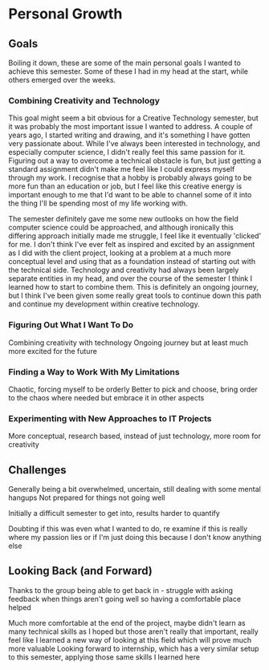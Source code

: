 # Personal Growth

## Goals

Boiling it down, these are some of the main personal goals I wanted to achieve this semester. Some of these I had in my head at the start, while others emerged over the weeks.

### Combining Creativity and Technology

This goal might seem a bit obvious for a Creative Technology semester, but it was probably the most important issue I wanted to address. A couple of years ago, I started writing and drawing, and it's something I have gotten very passionate about. While I've always been interested in technology, and especially computer science, I didn't really feel this same passion for it. Figuring out a way to overcome a technical obstacle is fun, but just getting a standard assignment didn't make me feel like I could express myself through my work. I recognise that a hobby is probably always going to be more fun than an education or job, but I feel like this creative energy is important enough to me that I'd want to be able to channel some of it into the thing I'll be spending most of my life working with.

The semester definitely gave me some new outlooks on how the field computer science could be approached, and although ironically this differing approach initially made me struggle, I feel like it eventually 'clicked' for me. I don't think I've ever felt as inspired and excited by an assignment as I did with the client project, looking at a problem at a much more conceptual level and using that as a foundation instead of starting out with the technical side.
Technology and creativity had always been largely separate entities in my head, and over the course of the semester I think I learned how to start to combine them. This is definitely an ongoing journey, but I think I've been given some really great tools to continue down this path and continue my development within creative technology.


### Figuring Out What I Want To Do
Combining creativity with technology
Ongoing journey but at least much more excited for the future

### Finding a Way to Work With My Limitations
Chaotic, forcing myself to be orderly
Better to pick and choose, bring order to the chaos where needed but embrace it in other aspects

### Experimenting with New Approaches to IT Projects
More conceptual, research based, instead of just technology, more room for creativity

## Challenges

Generally being a bit overwhelmed, uncertain, still dealing with some mental hangups
  Not prepared for things not going well
  
Initially a difficult semester to get into, results harder to quantify
  
Doubting if this was even what I wanted to do, re examine if this is really where my passion lies or if I'm just doing this because I don't know anything else

## Looking Back (and Forward)

Thanks to the group being able to get back in - struggle with asking feedback when things aren't going well so having a comfortable place helped

Much more comfortable at the end of the project, maybe didn't learn as many technical skills as I hoped but those aren't really that important, really feel like I learned a new way of looking at this field which will prove much more valuable
Looking forward to internship, which has a very similar setup to this semester, applying those same skills I learned here
